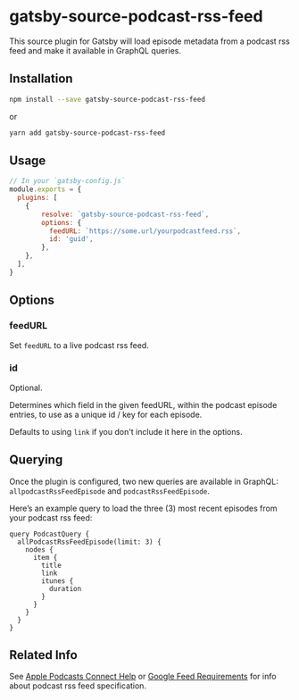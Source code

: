 # gatsby-source-podcast-rss-feed

This source plugin for Gatsby will load episode metadata from a podcast rss feed and make it available in GraphQL queries.

## Installation

```sh
npm install --save gatsby-source-podcast-rss-feed
```
or
```sh
yarn add gatsby-source-podcast-rss-feed
```
## Usage

```js
// In your `gatsby-config.js`
module.exports = {
  plugins: [
    {
        resolve: `gatsby-source-podcast-rss-feed`,
        options: {
          feedURL: `https://some.url/yourpodcastfeed.rss`,
          id: 'guid',
        },
    },
  ],
}
```

## Options

### feedURL
Set `feedURL` to a live podcast rss feed.

### id
Optional.

Determines which field in the given feedURL, within the podcast episode entries, to use as a unique id / key for each episode.

Defaults to using `link` if you don't include it here in the options.

## Querying

Once the plugin is configured, two new queries are available in GraphQL: `allpodcastRssFeedEpisode` and `podcastRssFeedEpisode`.

Here’s an example query to load the three (3) most recent episodes from your podcast rss feed:

```gql
query PodcastQuery {
  allPodcastRssFeedEpisode(limit: 3) {
    nodes {
      item {
        title
        link
        itunes {
          duration
        }
      }
    }
  }
}
```

## Related Info
See [Apple Podcasts Connect Help](https://help.apple.com/itc/podcasts_connect/#/itcb54353390) or [Google Feed Requirements](https://developers.google.com/search/reference/podcast/rss-feed) for info about podcast rss feed specification.